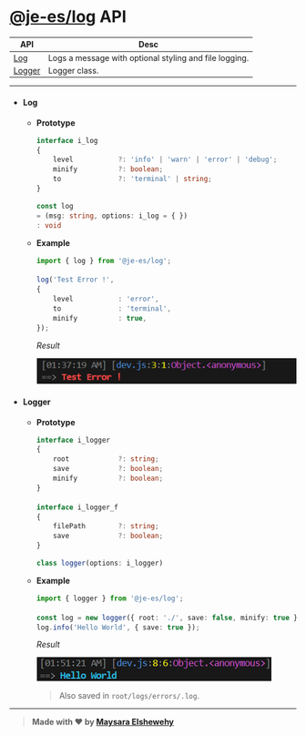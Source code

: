 # [@je-es/log](../../../README.md) API

| API             | Desc                              |
| --------------- | --------------------------------- |
| [Log](#log) | Logs a message with optional styling and file logging. |
| [Logger](#logger) | Logger class. |

---

- #### Log

    - **Prototype**

      ```ts
      interface i_log
      {
          level           ?: 'info' | 'warn' | 'error' | 'debug';
          minify          ?: boolean;
          to              ?: 'terminal' | string;
      }
      ```

      ```ts
      const log
      = (msg: string, options: i_log = { })
      : void
      ```

    - **Example**

      ```ts
      import { log } from '@je-es/log';

      log('Test Error !',
      {
          level           : 'error',
          to              : 'terminal',
          minify          : true,
      });
      ```

      _Result_

      ![result](../dist/img/res.png)


- #### Logger

    - **Prototype**

      ```ts
      interface i_logger
      {
          root            ?: string;
          save            ?: boolean;
          minify          ?: boolean;
      }

      interface i_logger_f
      {
          filePath        ?: string;
          save            ?: boolean;
      }
      ```

      ```ts
      class logger(options: i_logger)
      ```

    - **Example**

      ```ts
      import { logger } from '@je-es/log';

      const log = new logger({ root: './', save: false, minify: true });
      log.info('Hello World', { save: true });
      ```

      _Result_

      ![result](../dist/img/res2.png)

      > Also saved in `root/logs/errors/.log`.

---

> **Made with ❤ by [Maysara Elshewehy](https://github.com/Maysara-Elshewehy)**
